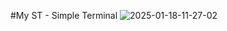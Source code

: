 #My ST - Simple Terminal
![2025-01-18-11-27-02](https://github.com/user-attachments/assets/33c7f5e0-9b32-45d3-807b-6dc06b3004a0)
